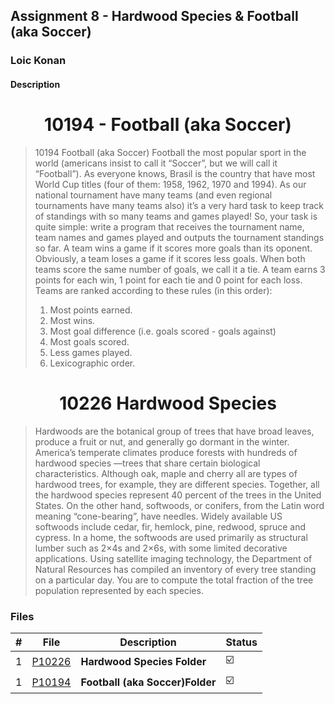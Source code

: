 ## Assignment 8 - Hardwood Species & Football (aka Soccer)

### Loic Konan

#### Description

<h1 align="center"> 10194 - Football (aka Soccer) </h1>

> 10194 Football (aka Soccer) Football the most popular sport in the world (americans insist to call it “Soccer”, but we will call it “Football”). As everyone knows, Brasil is the country that have most World Cup titles (four of them: 1958, 1962, 1970 and 1994). As our national tournament have many teams (and even regional tournaments have many teams also) it’s a very hard task to keep track of standings with so many teams and games played! So, your task is quite simple: write a program that receives the tournament name, team names and games played and outputs the tournament standings so far. A team wins a game if it scores more goals than its oponent. Obviously, a team loses a game if it scores less goals. When both teams score the same number of goals, we call it a tie. A team earns 3 points for each win, 1 point for each tie and 0 point for each loss. Teams are ranked according to these rules (in this order):
>
> 1. Most points earned.
> 2. Most wins.
> 3. Most goal difference (i.e. goals scored - goals against)
> 4. Most goals scored.
> 5. Less games played.
> 6. Lexicographic order.

<h1 align="center"> 10226 Hardwood Species </h1>

> Hardwoods are the botanical group of trees that have broad leaves, produce a fruit or nut, and generally go dormant in the winter. America’s temperate climates produce forests with hundreds of hardwood species —trees that share certain biological characteristics. Although oak, maple and cherry all are types of hardwood trees, for example, they are different species. Together, all the hardwood species represent 40 percent of the trees in the United States. On the other hand, softwoods, or conifers, from the Latin word meaning “cone-bearing”, have needles. Widely available US softwoods include cedar, fir, hemlock, pine, redwood, spruce and cypress. In a home, the softwoods are used primarily as structural lumber such as 2×4s and 2×6s, with some limited decorative applications. Using satellite imaging technology, the Department of Natural Resources has compiled an inventory of every tree standing on a particular day. You are to compute the total fraction of the tree population represented by each species.

### Files

|   #   | File               | Description                 | Status                  |
| :---: | ------------------ | --------------------------- | ----------------------- |
|   1   | [P10226](./P10226) | **Hardwood Species Folder**     | :ballot_box_with_check: |
|   1   | [P10194](./P10194) | **Football (aka Soccer)Folder** | :ballot_box_with_check: |
